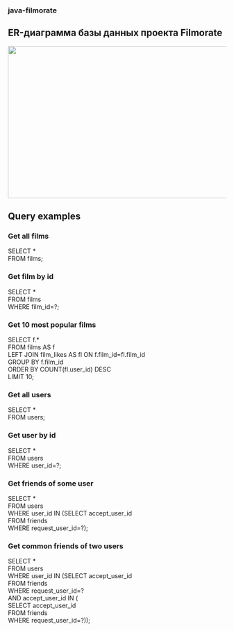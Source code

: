 ### java-filmorate

## ER-диаграмма базы данных проекта Filmorate
<img height="350" src="/Users/anna/dev/java-filmorate/src/main/resources/static/QuickDBD-export (2).png" width="600"/>

## Query examples

### Get all films
SELECT * </br>
FROM films;

### Get film by id
SELECT * </br>
FROM films </br>
WHERE film_id=?;

### Get 10 most popular films
SELECT f.* </br>
FROM films AS f </br>
LEFT JOIN film_likes AS fl ON f.film_id=fl.film_id </br>
GROUP BY f.film_id </br>
ORDER BY COUNT(fl.user_id) DESC </br>
LIMIT 10;

### Get all users
SELECT * </br>
FROM users;

### Get user by id
SELECT * </br> 
FROM users </br>
WHERE user_id=?;

### Get friends of some user
SELECT * </br>
FROM users </br>
WHERE user_id IN (SELECT accept_user_id </br>
FROM friends </br>
WHERE request_user_id=?);

### Get common friends of two users
SELECT * </br>
FROM users </br>
WHERE user_id IN (SELECT accept_user_id </br>
FROM friends </br>
WHERE request_user_id=? </br> 
AND accept_user_id IN ( </br>
SELECT accept_user_id </br>
FROM friends </br>
WHERE request_user_id=?));